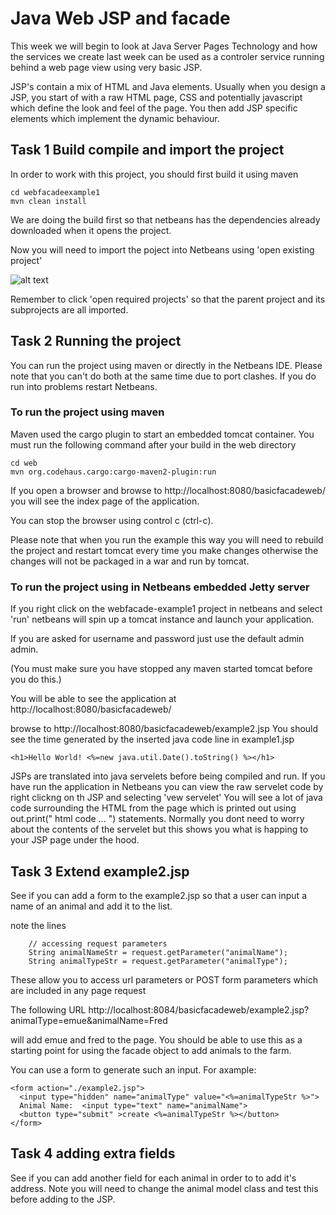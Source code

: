 
# Java Web JSP and facade

This week we will begin to look at Java Server Pages Technology and how the services we create last week can be used as a controler service running behind a web page view using very basic JSP.

JSP's contain a mix of HTML and Java elements. 
Usually when you design a JSP, you start of with a raw HTML page, CSS and potentially javascript  which define the look and feel of the page. 
You then add  JSP specific elements which implement the dynamic behaviour.

## Task 1 Build compile and import the project
In order to work with this project, you should first build it using maven
```
cd webfacadeexample1
mvn clean install
```
We are doing the build first so that netbeans has the dependencies already downloaded when it opens the project.

Now you will need to import the poject into Netbeans using 'open existing project'

![alt text](../webfacadeexample1/images/NetbeansOpenProject.png "Figure NetbeansOpenProject.png" )

Remember to click 'open required projects' so that the parent project and its subprojects are all imported.

##  Task 2 Running the project

You can run the project using maven or directly in the Netbeans IDE.
Please note that you can't do both at the same time due to port clashes.
If you do run into problems restart Netbeans.

### To run the project using maven

Maven used the cargo plugin to start an embedded tomcat container.
You must run the following command after your build in the web directory

```
cd web
mvn org.codehaus.cargo:cargo-maven2-plugin:run
```
If you open a browser and browse to http://localhost:8080/basicfacadeweb/
you will see the index page of the application.

You can stop the browser using control c (ctrl-c).

Please note that when you run the example this way you will need to rebuild the project and restart tomcat
every time you make changes otherwise the changes will not be packaged in a war and run by tomcat.

### To run the project using  in Netbeans embedded Jetty server

If you right click on the webfacade-example1 project in netbeans and select 'run' netbeans will spin up a tomcat instance and launch your application.

If you are asked for username and password just use the default admin admin.
 
(You must make sure you have stopped any maven started tomcat before you do this.)

You will be able to see the application at http://localhost:8080/basicfacadeweb/

browse to  http://localhost:8080/basicfacadeweb/example2.jsp 
You should see the time generated by the inserted java code line in example1.jsp 
```
<h1>Hello World! <%=new java.util.Date().toString() %></h1>
```
JSPs are translated into java servelets before being compiled and run.
If you have run the application in Netbeans you can view the raw servelet code by right clickng on th JSP and selecting 'vew servelet' You will see a lot of java code surrounding the HTML from the page which is printed out using out.print(" html code ... ") statements.
Normally you dont need to worry about the contents of the servelet but this shows you what is happing to your JSP page under the hood. 

## Task 3 Extend example2.jsp

See if you can add a form to the example2.jsp so that a user can input a name of an animal and add it to the list.

note the lines
```
    // accessing request parameters
    String animalNameStr = request.getParameter("animalName");
    String animalTypeStr = request.getParameter("animalType");
```
These allow you to access url parameters or POST form parameters which are included in any page request

The following URL http://localhost:8084/basicfacadeweb/example2.jsp?animalType=emue&animalName=Fred

will add emue and fred to the page. You should be able to use this as a starting point for using the facade object to add animals to the farm.

You can use a form to generate such an input. For axample:
```
<form action="./example2.jsp">
  <input type="hidden" name="animalType" value="<%=animalTypeStr %>">
  Animal Name:  <input type="text" name="animalName">
  <button type="submit" >create <%=animalTypeStr %></button>
</form> 
```

## Task 4 adding extra fields

See if you can add another field for each animal in order to to add it's address. Note you will need to change the animal model class and test this before adding to the JSP.




